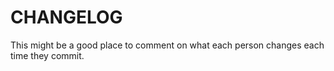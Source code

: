 # CHANGELOG
This might be a good place to comment on what each person changes each time they commit.

